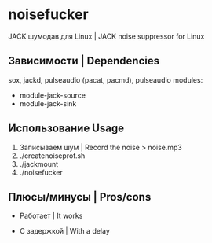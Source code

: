 # noisefucker
JACK шумодав для Linux | JACK noise suppressor for Linux

## Зависимости | Dependencies
sox,
jackd,
pulseaudio (pacat, pacmd),
pulseaudio modules:
 - module-jack-source
 - module-jack-sink

## Использование Usage
1. Записываем шум | Record the noise > noise.mp3
2. ./createnoiseprof.sh
3. ./jackmount
4. ./noisefucker

## Плюсы/минусы | Pros/cons
+ Работает | It works

- С задержкой | With a delay
